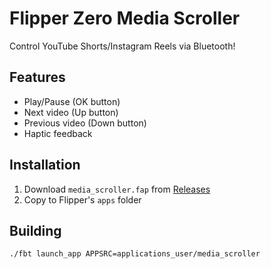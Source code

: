 # Flipper Zero Media Scroller
Control YouTube Shorts/Instagram Reels via Bluetooth!

## Features
- Play/Pause (OK button)
- Next video (Up button)
- Previous video (Down button)
- Haptic feedback

## Installation
1. Download `media_scroller.fap` from [Releases]()
2. Copy to Flipper's `apps` folder

## Building
```bash
./fbt launch_app APPSRC=applications_user/media_scroller
```
